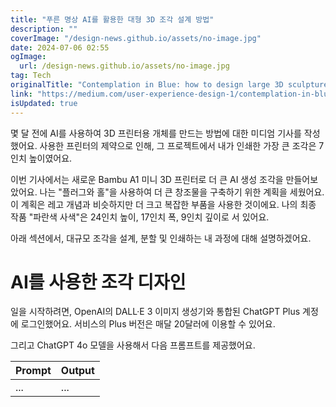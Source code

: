 ```yaml
---
title: "푸른 명상 AI를 활용한 대형 3D 조각 설계 방법"
description: ""
coverImage: "/design-news.github.io/assets/no-image.jpg"
date: 2024-07-06 02:55
ogImage:
  url: /design-news.github.io/assets/no-image.jpg
tag: Tech
originalTitle: "Contemplation in Blue: how to design large 3D sculptures with AI"
link: "https://medium.com/user-experience-design-1/contemplation-in-blue-how-to-design-large-3d-sculptures-with-ai-92e50a923c3a"
isUpdated: true
---
```


몇 달 전에 AI를 사용하여 3D 프린터용 개체를 만드는 방법에 대한 미디엄 기사를 작성했어요. 사용한 프린터의 제약으로 인해, 그 프로젝트에서 내가 인쇄한 가장 큰 조각은 7인치 높이였어요.

이번 기사에서는 새로운 Bambu A1 미니 3D 프린터로 더 큰 AI 생성 조각을 만들어보았어요. 나는 "플러그와 홀"을 사용하여 더 큰 창조물을 구축하기 위한 계획을 세웠어요. 이 계획은 레고 개념과 비슷하지만 더 크고 복잡한 부품을 사용한 것이에요. 나의 최종 작품 "파란색 사색"은 24인치 높이, 17인치 폭, 9인치 깊이로 서 있어요.

아래 섹션에서, 대규모 조각을 설계, 분할 및 인쇄하는 내 과정에 대해 설명하겠어요.

# AI를 사용한 조각 디자인

<div class="content-ad"></div>

일을 시작하려면, OpenAI의 DALL·E 3 이미지 생성기와 통합된 ChatGPT Plus 계정에 로그인했어요. 서비스의 Plus 버전은 매달 20달러에 이용할 수 있어요.

그리고 ChatGPT 4o 모델을 사용해서 다음 프롬프트를 제공했어요.

| Prompt | Output |
| ------ | ------ |
| ...    | ...    |
